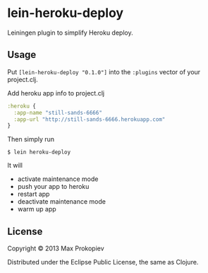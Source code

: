 # lein-heroku-deploy

Leiningen plugin to simplify Heroku deploy.

## Usage

Put `[lein-heroku-deploy "0.1.0"]` into the `:plugins` vector of your project.clj.

Add heroku app info to project.clj

```clojure
:heroku {
  :app-name "still-sands-6666"
  :app-url "http://still-sands-6666.herokuapp.com"
}
```

Then simply run

    $ lein heroku-deploy

It will

 * activate maintenance mode
 * push your app to heroku
 * restart app
 * deactivate maintenance mode
 * warm up app

## License

Copyright © 2013 Max Prokopiev

Distributed under the Eclipse Public License, the same as Clojure.
